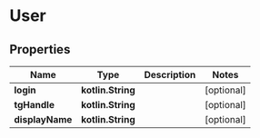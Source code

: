 
# User

## Properties
| Name | Type | Description | Notes |
| ------------ | ------------- | ------------- | ------------- |
| **login** | **kotlin.String** |  |  [optional] |
| **tgHandle** | **kotlin.String** |  |  [optional] |
| **displayName** | **kotlin.String** |  |  [optional] |



